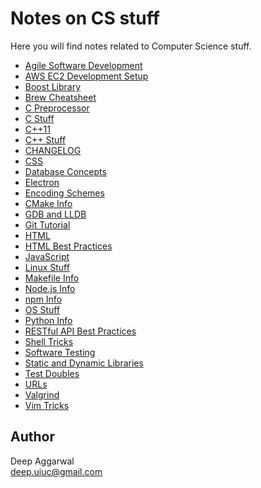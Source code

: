 Notes on CS stuff
=================

Here you will find notes related to Computer Science stuff.

<!-- #toc -->
- [Agile Software Development](https://github.com/deep4788/notes/blob/master/agileSoftwareDevelopment.md)
- [AWS EC2 Development Setup](https://github.com/deep4788/notes/blob/master/awsEC2DevelopmentSetup.md)
- [Boost Library](https://github.com/deep4788/notes/blob/master/boostLibrary.md)
- [Brew Cheatsheet](https://github.com/deep4788/notes/blob/master/brewCheatsheet.md)
- [C Preprocessor](https://github.com/deep4788/notes/blob/master/cPreprocessor.md)
- [C Stuff](https://github.com/deep4788/notes/blob/master/cStuff.md)
- [C++11](https://github.com/deep4788/notes/blob/master/cPlusPlusEleven.md)
- [C++ Stuff](https://github.com/deep4788/notes/blob/master/cPlusPlusStuff.md)
- [CHANGELOG](https://github.com/deep4788/notes/blob/master/changelog.md)
- [CSS](https://github.com/deep4788/notes/blob/master/css.md)
- [Database Concepts](https://github.com/deep4788/notes/blob/master/databaseConcepts.md)
- [Electron](https://github.com/deep4788/notes/blob/master/electron.md)
- [Encoding Schemes](https://github.com/deep4788/notes/blob/master/encodingSchemes.md)
- [CMake Info](https://github.com/deep4788/notes/blob/master/cmakeInfo.md)
- [GDB and LLDB](https://github.com/deep4788/notes/blob/master/gdbAndLldb.md)
- [Git Tutorial](https://github.com/deep4788/notes/blob/master/gitTutorial.md)
- [HTML](https://github.com/deep4788/notes/blob/master/html.md)
- [HTML Best Practices](https://github.com/deep4788/notes/blob/master/htmlBestPractices.md)
- [JavaScript](https://github.com/deep4788/notes/blob/master/javaScript.md)
- [Linux Stuff](https://github.com/deep4788/notes/blob/master/linuxStuff.md)
- [Makefile Info](https://github.com/deep4788/notes/blob/master/MakefileInfo.md)
- [Node.js Info](https://github.com/deep4788/notes/blob/master/nodejs.md)
- [npm Info](https://github.com/deep4788/notes/blob/master/npm.md)
- [OS Stuff](https://github.com/deep4788/notes/blob/master/osStuff.md)
- [Python Info](https://github.com/deep4788/notes/blob/master/pythonNotes.md)
- [RESTful API Best Practices](https://github.com/deep4788/notes/blob/master/restFulApiPractices.md)
- [Shell Tricks](https://github.com/deep4788/notes/blob/master/shellTricks.md)
- [Software Testing](https://github.com/deep4788/notes/blob/master/softwaretesting.md)
- [Static and Dynamic Libraries](https://github.com/deep4788/notes/blob/master/staticAndDynamicLibraries.md)
- [Test Doubles](https://github.com/deep4788/notes/blob/master/testDouble.md)
- [URLs](https://github.com/deep4788/notes/blob/master/urls.md)
- [Valgrind](https://github.com/deep4788/notes/blob/master/valgrind.md)
- [Vim Tricks](https://github.com/deep4788/notes/blob/master/vimTricks.md)

Author
------
Deep Aggarwal  
deep.uiuc@gmail.com  
